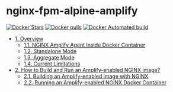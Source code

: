# nginx-fpm-alpine-amplify
<!-- START doctoc generated TOC please keep comment here to allow auto update -->
<!-- DON'T EDIT THIS SECTION, INSTEAD RE-RUN doctoc TO UPDATE -->

 [![Docker Stars](https://img.shields.io/docker/stars/vuongpv/nginx-fpm-alpine-amplify.svg?style=plastic)](https://registry.hub.docker.com/v2/repositories/vuongpv/nginx-fpm-alpine-amplify/stars/count/) [![Docker pulls](https://img.shields.io/docker/pulls/vuongpv/nginx-fpm-alpine-amplify.svg?style=plastic)](https://registry.hub.docker.com/v2/repositories/vuongpv/nginx-fpm-alpine-amplify/)
[![Docker Automated build](https://img.shields.io/docker/automated/vuongpv/nginx-fpm-alpine-amplify.svg?maxAge=2592000?style=plastic)](https://github.com/vuongpv/nginx-fpm-alpine-amplify/)

- [1. Overview](#1-overview)
  - [1.1. NGINX Amplify Agent Inside Docker Container](#11-nginx-amplify-agent-inside-docker-container)
  - [1.2. Standalone Mode](#12-standalone-mode)
  - [1.3. Aggregate Mode](#13-aggregate-mode)
  - [1.4. Current Limitations](#14-current-limitations)
- [2. How to Build and Run an Amplify-enabled NGINX image?](#2-how-to-build-and-run-an-amplify-enabled-nginx-image)
  - [2.1. Building an Amplify-enabled image with NGINX](#21-building-an-amplify-enabled-image-with-nginx)
  - [2.2. Running an Amplify-enabled NGINX Docker Container](#22-running-an-amplify-enabled-nginx-docker-container)

<!-- END doctoc generated TOC please keep comment here to allow auto update -->

